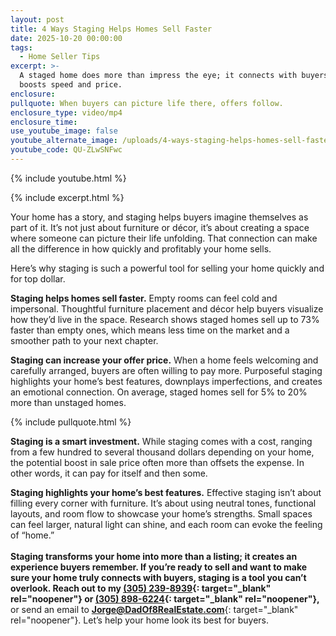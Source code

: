 ```yaml
---
layout: post
title: 4 Ways Staging Helps Homes Sell Faster
date: 2025-10-20 00:00:00
tags:
  - Home Seller Tips
excerpt: >-
  A staged home does more than impress the eye; it connects with buyers and
  boosts speed and price.
enclosure:
pullquote: When buyers can picture life there, offers follow.
enclosure_type: video/mp4
enclosure_time:
use_youtube_image: false
youtube_alternate_image: /uploads/4-ways-staging-helps-homes-sell-faster.jpg
youtube_code: QU-ZLwSNFwc
---
```

{% include youtube.html %}

{% include excerpt.html %}

Your home has a story, and staging helps buyers imagine themselves as part of it. It’s not just about furniture or décor, it’s about creating a space where someone can picture their life unfolding. That connection can make all the difference in how quickly and profitably your home sells.

Here’s why staging is such a powerful tool for selling your home quickly and for top dollar.

**Staging helps homes sell faster.** Empty rooms can feel cold and impersonal. Thoughtful furniture placement and décor help buyers visualize how they’d live in the space. Research shows staged homes sell up to 73% faster than empty ones, which means less time on the market and a smoother path to your next chapter.

**Staging can increase your offer price.** When a home feels welcoming and carefully arranged, buyers are often willing to pay more. Purposeful staging highlights your home’s best features, downplays imperfections, and creates an emotional connection. On average, staged homes sell for 5% to 20% more than unstaged homes.

{% include pullquote.html %}

**Staging is a smart investment.** While staging comes with a cost, ranging from a few hundred to several thousand dollars depending on your home, the potential boost in sale price often more than offsets the expense. In other words, it can pay for itself and then some.

**Staging highlights your home’s best features.** Effective staging isn’t about filling every corner with furniture. It’s about using neutral tones, functional layouts, and room flow to showcase your home’s strengths. Small spaces can feel larger, natural light can shine, and each room can evoke the feeling of “home.”<br>**<br>**Staging transforms your home into more than a listing; it creates an experience buyers remember. If you’re ready to sell and want to make sure your home truly connects with buyers, staging is a tool you can’t overlook. Reach out to my [**<u>(305) 239-8939</u>**](tel:3052398939){: target="_blank" rel="noopener"} or [**(305) 898-6224**](tel:3058986224){: target="_blank" rel="noopener"}**,** or send an email to [**Jorge@DadOf8RealEstate.com**](mailto:Jorge@DadOf8RealEstate.com){: target="_blank" rel="noopener"}. Let’s help your home look its best for buyers.